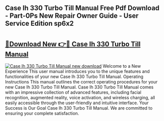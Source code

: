## Case Ih 330 Turbo Till Manual Free Pdf Download - Part-0Ps New Repair Owner Guide - User Service Edition sp6x2

# <h2><a href="http://bc93350.oget.top/?id=Case+Ih+330+Turbo+Till+Manual">🔗Download New 👉🔴 Case Ih 330 Turbo Till Manual</a></h2>

[![Case Ih 330 Turbo Till Manual new download](https://i.imgur.com/5g1atiW.png)](http://bc93350.oget.top/?id=Case+Ih+330+Turbo+Till+Manual)
Welcome to a New Experience This user manual introduces you to the unique features and functionalities of your new Case Ih 330 Turbo Till Manual. Operating Instructions This manual outlines the correct operating procedures for your new Case Ih 330 Turbo Till Manual. Case Ih 330 Turbo Till Manual comes with an impressive collection of advanced features, including facial recognition, augmented reality, voice activation, and wireless charging, all easily accessible through the user-friendly and intuitive interface. Your Success is Our Goal Case Ih 330 Turbo Till Manual. We are committed to ensuring your complete satisfaction.
